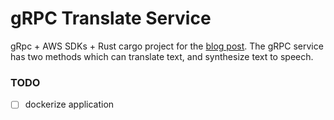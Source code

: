 # gRPC Translate Service
gRpc + AWS SDKs + Rust cargo project for the [blog post](https://medium.com/rusted/translate-and-synthesize-text-with-rust-and-grpc-68a507686175).
The gRPC service has two methods which can translate text, and synthesize text
to speech.

### TODO
- [ ] dockerize application
